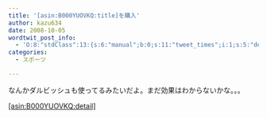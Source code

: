 ```yaml
---
title: '[asin:B000YUOVKQ:title]を購入'
author: kazu634
date: 2008-10-05
wordtwit_post_info:
  - 'O:8:"stdClass":13:{s:6:"manual";b:0;s:11:"tweet_times";i:1;s:5:"delay";i:0;s:7:"enabled";i:1;s:10:"separation";s:2:"60";s:7:"version";s:3:"3.7";s:14:"tweet_template";b:0;s:6:"status";i:2;s:6:"result";a:0:{}s:13:"tweet_counter";i:2;s:13:"tweet_log_ids";a:1:{i:0;i:4325;}s:9:"hash_tags";a:0:{}s:8:"accounts";a:1:{i:0;s:7:"kazu634";}}'
categories:
  - スポーツ

---
```

<div class="section">
<p>
    なんかダルビッシュも使ってるみたいだよ。まだ効果はわからないかな。。。
</p>
  
<p>
<a href="http://d.hatena.ne.jp/asin/B000YUOVKQ" onclick="__gaTracker('send', 'event', 'outbound-article', 'http://d.hatena.ne.jp/asin/B000YUOVKQ', '[asin:B000YUOVKQ:detail]');">[asin:B000YUOVKQ:detail]</a> </div>
